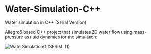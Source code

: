 # Water-Simulation-C++
Water simulation in C++ (Serial Version)

Allegro5 based C++ project that simulates 2D water flow using mass-pressure as fluid dynamics for the simulation:

![WaterSimulationGifSERIAL (1)](https://user-images.githubusercontent.com/64158778/135103065-e7d8b653-b94c-470c-909f-969dd0d8d89a.gif)
